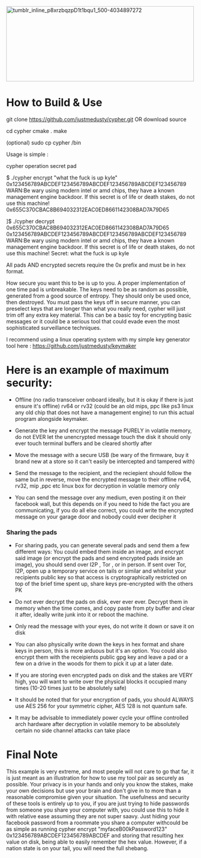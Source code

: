 <img width="500" height="200" alt="tumblr_inline_p8xrzbqzpD1t1bqu1_500-4034897272" src="https://github.com/user-attachments/assets/4a630361-3c1d-4501-83b1-3c6600e4fa9d" />


# How to Build & Use
git clone https://github.com/justmedusty/cypher.git OR download source 

cd cypher
cmake .
make

(optional) sudo cp cypher /bin

Usage is simple :

cypher operation secret pad

$ ./cypher encrypt "what the fuck is up kyle" 0x123456789ABCDEF123456789ABCDEF123456789ABCDEF123456789
WARN:Be wary using modern intel or amd chips, they have a known management engine backdoor. If this secret is of life or death stakes, do not use this machine!
0x655C370CBAC8B694032312EAC0ED8661142308BAD7A79D65

]$ ./cypher decrypt 0x655C370CBAC8B694032312EAC0ED8661142308BAD7A79D65 0x123456789ABCDEF123456789ABCDEF123456789ABCDEF123456789
WARN:Be wary using modern intel or amd chips, they have a known management engine backdoor. If this secret is of life or death stakes, do not use this machine!
Secret: what the fuck is up kyle

All pads AND encrypted secrets require the 0x prefix and must be in hex format.

How secure you want this to be is up to you. A proper implementation of one time pad is unbreakable. The keys need to be as random as possible, generated from a good source of entropy. They should only be used once,
then destroyed. You must pass the keys off in secure manner, you can preselect keys that are longer than what you really need, cypher will just trim off any extra key material. This can be a basic toy for encrypting basic messages or it could be a serious tool that could evade even the most sophisticated surveillance techniques.

I recommend using a linux operating system with my simple key generator tool here : https://github.com/justmedusty/keymaker

# Here is an example of maximum security:
- Offline (no radio transceiver onboard ideally, but it is okay if there is just ensure it's offline) rv64 or rv32 (could be an old mips, ppc like ps3 linux any old chip that does not have a management engine) to run this actual program alongside keymaker.

- Generate the key and encrypt the message PURELY in volatile memory, do not EVER let the unencrypted message touch the disk it should only ever touch terminal buffers and be cleared shortly after

- Move the message with a secure USB (be wary of the firmware, buy it brand new at a store so it can't easily be intercepted and tampered with)

- Send the message to the recipient, and the reciepient should follow the same but in reverse, move the encrypted message to their offline rv64, rv32, mip ,ppc etc linux box for decryption in volatile memory only

- You can send the message over any medium, even posting it on their facebook wall, but this depends on if you need to hide the fact you are communicating, if you do all else correct, you could write the encrypted message on your garage door and nobody could ever decipher it

### Sharing the pads
- For sharing pads, you can generate several pads and send them a few different ways: You could embed them inside an image, and encrypt said image (or encrypt the pads and send encrypted pads inside an image), you should send over I2P , Tor , or in person. If sent over Tor, I2P, open up a temporary service on tails or similar and whitelist your recipients public key so that access is cryptographically restricted on top of the brief time spent up, share keys pre-encrypted with the others PK

- Do not ever decrypt the pads on disk, ever ever ever. Decrypt them in memory when the time comes, and copy paste from pty buffer and clear it after, ideally write junk into it or reboot the machine. 

- Only read the message with your eyes, do not write it down or save it on disk

- You can also physically write down the keys in hex format and share keys in person, this is more arduous but it's an option. You could also encrypt them with the receipients public gpg key and leave a pad or a few on a drive in the woods for them to pick it up at a later date.

- If you are storing even encrypted pads on disk and the stakes are VERY high, you will want to write over the physical blocks it occupied many times (10-20 times just to be absolutely safe)

- It should be noted that for your encryption of pads, you should ALWAYS use AES 256 for your symmetric cipher, AES 128 is not quantum safe.

- It may be advisable to immediately power cycle your offline controlled arch hardware after decryption in volatile memory to be absolutely certain no side channel attacks can take place


# Final Note
This example is very extreme, and most people will not care to go that far, it is just meant as an illustration for how to use my tool pair as securely as possible. Your privacy is in your hands and only you know the stakes, make your own decisions but use your brain and don't give in to more than a reasonable compromise given your situation. The usefulness and security of these tools is entirely up to you, if you are just trying to hide passwords from someone you share your computer with, you could use this to hide it with relative ease assuming they are not super saavy. Just hiding your facebook password from a roommate you share a computer withcould be as simple as running cypher encrypt "myfaceB00kPassword123" 0x123456789ABCDEF123456789ABCDEF and storing that resulting hex value on disk, being able to easily remember the hex value. However, if a nation state is on your tail, you will need the full shebang.


